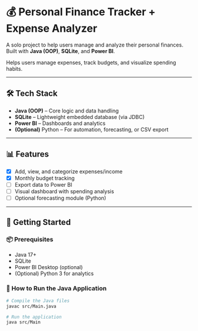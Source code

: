 # 💰 Personal Finance Tracker + Expense Analyzer

A solo project to help users manage and analyze their personal finances.  
Built with **Java (OOP)**, **SQLite**, and **Power BI**.

Helps users manage expenses, track budgets, and visualize spending habits.

---

## 🛠️ Tech Stack

- **Java (OOP)** – Core logic and data handling
- **SQLite** – Lightweight embedded database (via JDBC)
- **Power BI** – Dashboards and analytics
- **(Optional)** Python – For automation, forecasting, or CSV export

---

## 📊 Features

- [x] Add, view, and categorize expenses/income
- [x] Monthly budget tracking
- [ ] Export data to Power BI
- [ ] Visual dashboard with spending analysis
- [ ] Optional forecasting module (Python)

---

## 🚀 Getting Started

### 📦 Prerequisites

- Java 17+
- SQLite
- Power BI Desktop (optional)
- (Optional) Python 3 for analytics

### 🔧 How to Run the Java Application

```bash
# Compile the Java files
javac src/Main.java

# Run the application
java src/Main
